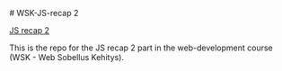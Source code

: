 ﻿﻿# WSK-JS-recap 2

[JS recap 2](https://users.metropolia.fi/~neal/WSK/js-recap2/)

This is the repo for the JS recap 2 part in the web-development course (WSK - Web Sobellus Kehitys).
